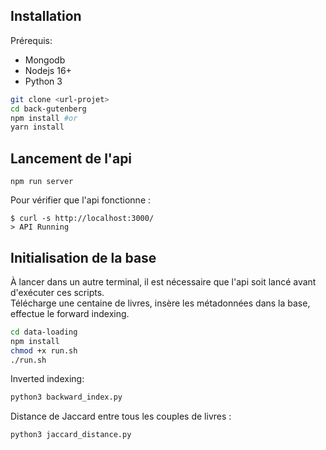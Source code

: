 ## Installation
Prérequis:
* Mongodb 
* Nodejs 16+
* Python 3
```bash
git clone <url-projet>
cd back-gutenberg
npm install #or
yarn install
```

## Lancement de l'api
```
npm run server
```
Pour vérifier que l'api fonctionne :
```
$ curl -s http://localhost:3000/
> API Running
```
## Initialisation de la base
À lancer dans un autre terminal, il est nécessaire que l'api soit lancé avant d'exécuter ces scripts.  
Télécharge une centaine de livres, insère les métadonnées dans la base, effectue le forward indexing.
```bash
cd data-loading
npm install
chmod +x run.sh
./run.sh
```
Inverted indexing:
```bash
python3 backward_index.py
```
Distance de Jaccard entre tous les couples de livres :
```bash
python3 jaccard_distance.py
```

